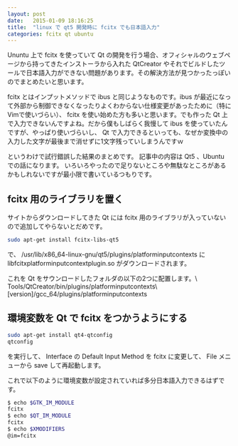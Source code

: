 ```yaml
---
layout: post
date:   2015-01-09 18:16:25
title:  "linux で qt5 開発時に fcitx でも日本語入力"
categories: fcitx qt ubuntu
---
```


Ununtu 上で fcitx を使っていて Qt の開発を行う場合、オフィシャルのウェブページから持ってきたインストーラから入れた QtCreator やそれでビルドしたツールで日本語入力ができない問題があります。その解決方法が見つかったっぽいのでまとめたいと思います。

fcitx とはインプットメソッドで ibus と同じようなものです。ibus が最近になって外部から制御できなくなったりよくわからない仕様変更があったために（特にVimで使いづらい）、 fcitx を使い始めた方も多いと思います。でも作った Qt 上で入力できないんですよね。だから僕もしばらく我慢して ibus を使っていたんですが、やっぱり使いづらいし、 Qt で入力できるといっても、なぜか変換中の入力した文字が最後まで消せずに1文字残っていしまうんですｗ

というわけで試行錯誤した結果のまとめです。
記事中の内容は Qt5 、Ubuntu での話になります。
いろいろやったので足りないところや無駄なところがあるかもしれないですが最小限で書いているつもりです。

fcitx 用のライブラリを置く
--------------------------

サイトからダウンロードしてきた Qt には fcitx 用のライブラリが入っていないので追加してやらないとだめです。

~~~~ bash
sudo apt-get install fcitx-libs-qt5
~~~~

で、 /usr/lib/x86_64-linux-gnu/qt5/plugins/platforminputcontexts に libfcitxplatforminputcontextplugin.so がダウンロードされます。

これを Qt をサウンロードしたフォルダの以下の2つに配置します。\\
Tools/QtCreator/bin/plugins/platforminputcontexts\\
[version]/gcc_64/plugins/platforminputcontexts

環境変数を Qt で fcitx をつかうようにする
-----------------------------------------

~~~~ bash
sudo apt-get install qt4-qtconfig
qtconfig
~~~~

を実行して、 Interface の Default Input Method を fcitx に変更して、 File メニューから save して再起動します。

これで以下のように環境変数が設定されていれば多分日本語入力できるはずです。

~~~~ bash
$ echo $GTK_IM_MODULE
fcitx
$ echo $QT_IM_MODULE
fcitx
$ echo $XMODIFIERS
@im=fcitx
~~~~

